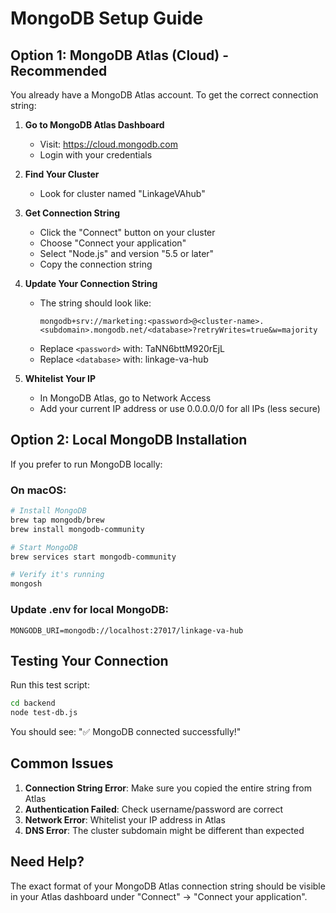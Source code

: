 # MongoDB Setup Guide

## Option 1: MongoDB Atlas (Cloud) - Recommended

You already have a MongoDB Atlas account. To get the correct connection string:

1. **Go to MongoDB Atlas Dashboard**
   - Visit: https://cloud.mongodb.com
   - Login with your credentials

2. **Find Your Cluster**
   - Look for cluster named "LinkageVAhub"

3. **Get Connection String**
   - Click the "Connect" button on your cluster
   - Choose "Connect your application"
   - Select "Node.js" and version "5.5 or later"
   - Copy the connection string

4. **Update Your Connection String**
   - The string should look like:
     ```
     mongodb+srv://marketing:<password>@<cluster-name>.<subdomain>.mongodb.net/<database>?retryWrites=true&w=majority
     ```
   - Replace `<password>` with: TaNN6bttM920rEjL
   - Replace `<database>` with: linkage-va-hub

5. **Whitelist Your IP**
   - In MongoDB Atlas, go to Network Access
   - Add your current IP address or use 0.0.0.0/0 for all IPs (less secure)

## Option 2: Local MongoDB Installation

If you prefer to run MongoDB locally:

### On macOS:
```bash
# Install MongoDB
brew tap mongodb/brew
brew install mongodb-community

# Start MongoDB
brew services start mongodb-community

# Verify it's running
mongosh
```

### Update .env for local MongoDB:
```
MONGODB_URI=mongodb://localhost:27017/linkage-va-hub
```

## Testing Your Connection

Run this test script:
```bash
cd backend
node test-db.js
```

You should see: "✅ MongoDB connected successfully!"

## Common Issues

1. **Connection String Error**: Make sure you copied the entire string from Atlas
2. **Authentication Failed**: Check username/password are correct
3. **Network Error**: Whitelist your IP address in Atlas
4. **DNS Error**: The cluster subdomain might be different than expected

## Need Help?

The exact format of your MongoDB Atlas connection string should be visible in your Atlas dashboard under "Connect" → "Connect your application".